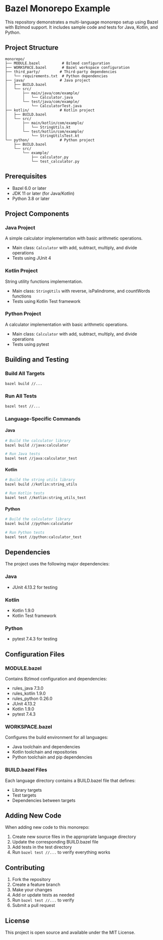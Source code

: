 # Bazel Monorepo Example

This repository demonstrates a multi-language monorepo setup using Bazel with Bzlmod support. It includes sample code and tests for Java, Kotlin, and Python.

## Project Structure

```
monorepo/
├── MODULE.bazel          # Bzlmod configuration
├── WORKSPACE.bazel       # Bazel workspace configuration
├── third_party/         # Third-party dependencies
│   └── requirements.txt  # Python dependencies
├── java/                # Java project
│   ├── BUILD.bazel
│   └── src/
│       ├── main/java/com/example/
│       │   └── Calculator.java
│       └── test/java/com/example/
│           └── CalculatorTest.java
├── kotlin/              # Kotlin project
│   ├── BUILD.bazel
│   └── src/
│       ├── main/kotlin/com/example/
│       │   └── StringUtils.kt
│       └── test/kotlin/com/example/
│           └── StringUtilsTest.kt
└── python/              # Python project
    ├── BUILD.bazel
    └── src/
        └── example/
            ├── calculator.py
            └── test_calculator.py
```

## Prerequisites

- Bazel 6.0 or later
- JDK 11 or later (for Java/Kotlin)
- Python 3.8 or later

## Project Components

### Java Project
A simple calculator implementation with basic arithmetic operations.
- Main class: `Calculator` with add, subtract, multiply, and divide operations
- Tests using JUnit 4

### Kotlin Project
String utility functions implementation.
- Main class: `StringUtils` with reverse, isPalindrome, and countWords functions
- Tests using Kotlin Test framework

### Python Project
A calculator implementation with basic arithmetic operations.
- Main class: `Calculator` with add, subtract, multiply, and divide operations
- Tests using pytest

## Building and Testing

### Build All Targets
```bash
bazel build //...
```

### Run All Tests
```bash
bazel test //...
```

### Language-Specific Commands

#### Java
```bash
# Build the calculator library
bazel build //java:calculator

# Run Java tests
bazel test //java:calculator_test
```

#### Kotlin
```bash
# Build the string utils library
bazel build //kotlin:string_utils

# Run Kotlin tests
bazel test //kotlin:string_utils_test
```

#### Python
```bash
# Build the calculator library
bazel build //python:calculator

# Run Python tests
bazel test //python:calculator_test
```

## Dependencies

The project uses the following major dependencies:

### Java
- JUnit 4.13.2 for testing

### Kotlin
- Kotlin 1.9.0
- Kotlin Test framework

### Python
- pytest 7.4.3 for testing

## Configuration Files

### MODULE.bazel
Contains Bzlmod configuration and dependencies:
- rules_java 7.3.0
- rules_kotlin 1.9.0
- rules_python 0.26.0
- JUnit 4.13.2
- Kotlin 1.9.0
- pytest 7.4.3

### WORKSPACE.bazel
Configures the build environment for all languages:
- Java toolchain and dependencies
- Kotlin toolchain and repositories
- Python toolchain and pip dependencies

### BUILD.bazel Files
Each language directory contains a BUILD.bazel file that defines:
- Library targets
- Test targets
- Dependencies between targets

## Adding New Code

When adding new code to this monorepo:

1. Create new source files in the appropriate language directory
2. Update the corresponding BUILD.bazel file
3. Add tests in the test directory
4. Run `bazel test //...` to verify everything works

## Contributing

1. Fork the repository
2. Create a feature branch
3. Make your changes
4. Add or update tests as needed
5. Run `bazel test //...` to verify
6. Submit a pull request

## License

This project is open source and available under the MIT License. 